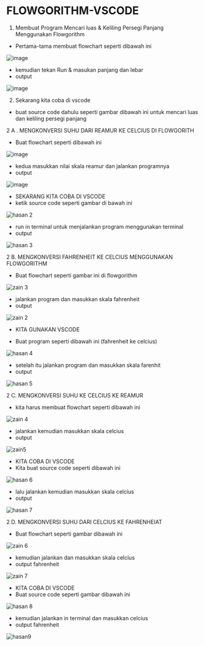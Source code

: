 # FLOWGORITHM-VSCODE

1. Membuat Program Mencari luas & Keliling Persegi Panjang Menggunakan Flowgorithm

- Pertama-tama  membuat flowchart seperti dibawah ini

![image](https://user-images.githubusercontent.com/92989089/139185422-6420b374-10c3-420c-8320-7eac3f1d7820.png)

- kemudian tekan Run & masukan panjang dan lebar 
- output

![image](https://user-images.githubusercontent.com/92989089/139185665-07f3fa6a-1b7d-4504-ae6f-fcdc1792961b.png)

2. Sekarang kita coba di vscode

- buat source code dahulu seperti gambar dibawah ini untuk mencari luas dan keliling persegi panjang



2 A . MENGKONVERSI SUHU DARI REAMUR KE CELCIUS DI FLOWGORITH

- Buat flowchart seperti dibawah ini

![image](https://user-images.githubusercontent.com/92989089/139186755-8990605b-b134-40ea-aa83-c0d61638229a.png)

- kedua masukkan nilai skala reamur dan jalankan programnya
- output

![image](https://user-images.githubusercontent.com/92989089/139187006-454676a3-9382-4e02-9958-a05c207b36dc.png)

- SEKARANG KITA COBA DI VSCODE
- ketik source code seperti gambar di bawah ini

![hasan 2](https://user-images.githubusercontent.com/92989089/139187349-49da0bd8-e0f2-4921-9eee-70427fca6fe3.png)
- run in terminal untuk menjalankan program menggunakan terminal
- output

![hasan 3](https://user-images.githubusercontent.com/92989089/139187529-77a6d57e-6851-4da9-8e58-915acdbe2217.png)

2 B. MENGKONVERSI FAHRENHEIT KE CELCIUS MENGGUNAKAN FLOWGORITHM

- Buat flowchart seperti gambar ini di flowgorithm

![zain 3](https://user-images.githubusercontent.com/92989089/139187794-61926e36-306f-4151-b62f-bcd11a3e3b2e.png)

- jalankan program dan masukkan skala fahrenheit
- output

![zain 2](https://user-images.githubusercontent.com/92989089/139188161-191c8548-eff0-47c4-bc93-8262d8693426.png)

- KITA GUNAKAN VSCODE

- Buat program seperti dibawah ini (fahrenheit ke celcius)

![hasan 4](https://user-images.githubusercontent.com/92989089/139190786-4477251f-7ed4-4303-8ca0-26e9e2a414f9.png)

- setelah itu jalankan program dan masukkan skala farenhit
- output

![hasan 5](https://user-images.githubusercontent.com/92989089/139190886-81a1bbc2-c001-4d3f-bc6c-36167c1aadc5.png)

2 C. MENGKONVERSI SUHU KE CELCIUS KE REAMUR

- kita harus membuat flowchart seperti dibawah ini

![zain 4](https://user-images.githubusercontent.com/92989089/139192171-1a98e3d8-c535-493c-8424-4bbbee4f8c96.png)

- jalankan kemudian masukkan skala celcius
- output

![zain5](https://user-images.githubusercontent.com/92989089/139192231-dd072da4-5ca2-49c3-8e74-4287c870604f.png)

- KITA COBA DI VSCODE
- Kita buat source code seperti dibawah ini

![hasan 6](https://user-images.githubusercontent.com/92989089/139192434-7a445f96-c7e1-48af-8d45-72332f09075a.png)

- lalu jalankan kemudian masukkan skala celcius
- output

![hasan 7](https://user-images.githubusercontent.com/92989089/139192537-132ed0a6-1fbc-445a-bd33-9b7cd79ee180.png)

2 D. MENGKONVERSI SUHU DARI CELCIUS KE FAHRENHEIAT
- Buat flowchart seperti gambar dibawah ini

![zain 6](https://user-images.githubusercontent.com/92989089/139192661-c14491dd-86d7-4261-bae2-42b8343c7a49.png)

- kemudian jalankan dan masukkan skala celcius
- output fahrenheit

![zain 7](https://user-images.githubusercontent.com/92989089/139192711-a8957c08-572b-47c1-8463-77ee7beba5a8.png)

- KITA COBA DI VSCODE
- Buat source code seperti gambar dibawah ini

![hasan 8](https://user-images.githubusercontent.com/92989089/139192799-9cdb22cd-3156-4fbe-b2eb-3a2e295d2eae.png)

- kemudian jalankan in terminal dan masukkan celcius
- output fahrenheit

![hasan9](https://user-images.githubusercontent.com/92989089/139192855-8109c639-9612-4e04-8ef4-682016a3f90d.png)
